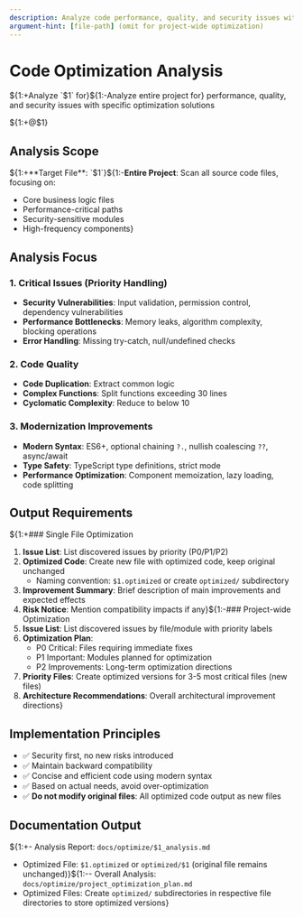 ```yaml
---
description: Analyze code performance, quality, and security issues with specific optimization solutions
argument-hint: [file-path] (omit for project-wide optimization)
---
```


# Code Optimization Analysis

${1:+Analyze `$1` for}${1:-Analyze entire project for} performance, quality, and security issues with specific optimization solutions

${1:+@$1}

## Analysis Scope

${1:+**Target File**: `$1`}${1:-**Entire Project**: Scan all source code files, focusing on:
- Core business logic files
- Performance-critical paths
- Security-sensitive modules
- High-frequency components}

## Analysis Focus

### 1. Critical Issues (Priority Handling)

- **Security Vulnerabilities**: Input validation, permission control, dependency vulnerabilities
- **Performance Bottlenecks**: Memory leaks, algorithm complexity, blocking operations
- **Error Handling**: Missing try-catch, null/undefined checks

### 2. Code Quality

- **Code Duplication**: Extract common logic
- **Complex Functions**: Split functions exceeding 30 lines
- **Cyclomatic Complexity**: Reduce to below 10

### 3. Modernization Improvements

- **Modern Syntax**: ES6+, optional chaining `?.`, nullish coalescing `??`, async/await
- **Type Safety**: TypeScript type definitions, strict mode
- **Performance Optimization**: Component memoization, lazy loading, code splitting

## Output Requirements

${1:+### Single File Optimization
1. **Issue List**: List discovered issues by priority (P0/P1/P2)
2. **Optimized Code**: Create new file with optimized code, keep original unchanged
   - Naming convention: `$1.optimized` or create `optimized/` subdirectory
3. **Improvement Summary**: Brief description of main improvements and expected effects
4. **Risk Notice**: Mention compatibility impacts if any}${1:-### Project-wide Optimization
1. **Issue List**: List discovered issues by file/module with priority labels
2. **Optimization Plan**:
   - P0 Critical: Files requiring immediate fixes
   - P1 Important: Modules planned for optimization
   - P2 Improvements: Long-term optimization directions
3. **Priority Files**: Create optimized versions for 3-5 most critical files (new files)
4. **Architecture Recommendations**: Overall architectural improvement directions}

## Implementation Principles

- ✅ Security first, no new risks introduced
- ✅ Maintain backward compatibility
- ✅ Concise and efficient code using modern syntax
- ✅ Based on actual needs, avoid over-optimization
- ✅ **Do not modify original files**: All optimized code output as new files

## Documentation Output

${1:+- Analysis Report: `docs/optimize/$1_analysis.md`
- Optimized File: `$1.optimized` or `optimized/$1` (original file remains unchanged)}${1:-- Overall Analysis: `docs/optimize/project_optimization_plan.md`
- Optimized Files: Create `optimized/` subdirectories in respective file directories to store optimized versions}
